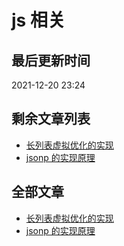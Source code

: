 # js 相关

## 最后更新时间

2021-12-20 23:24

## 剩余文章列表

- [长列表虚拟优化的实现](https://github.com/bosens-China/blog/issues/23)
- [jsonp 的实现原理](https://github.com/bosens-China/blog/issues/29)

## 全部文章

- [长列表虚拟优化的实现](https://github.com/bosens-China/blog/issues/23)
- [jsonp 的实现原理](https://github.com/bosens-China/blog/issues/29)
